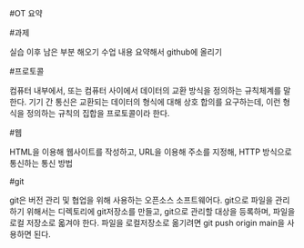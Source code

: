 #OT 요약

#과제

실습 이후 남은 부분 해오기
수업 내용 요약해서 github에 올리기

#프로토콜

컴퓨터 내부에서, 또는 컴퓨터 사이에서 데이터의 교환 방식을 정의하는 규칙체계를 말한다.
기기 간 통신은 교환되는 데이터의 형식에 대해 상호 합의를 요구하는데, 이런 형식을 정의하는 규칙의 집합을 프로토콜이라 한다.

#웹

HTML을 이용해 웹사이트를 작성하고, URL을 이용해 주소를 지정해, HTTP 방식으로 통신하는 통신 방법

#git

git은 버전 관리 및 협업을 위해 사용하는 오픈소스 소프트웨어다.
git으로 파일을 관리하기 위해서는 디렉토리에 git저장소를 만들고, git으로 관리할 대상을 등록하며, 파일을 로컬 저장소로 옯겨야 한다.
파일을 로컬저장소로 옮기려면 git push origin main을 사용하면 된다.
